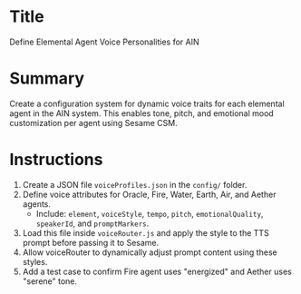 # Title
Define Elemental Agent Voice Personalities for AIN

# Summary
Create a configuration system for dynamic voice traits for each elemental agent in the AIN system. This enables tone, pitch, and emotional mood customization per agent using Sesame CSM.

# Instructions
1. Create a JSON file `voiceProfiles.json` in the `config/` folder.
2. Define voice attributes for Oracle, Fire, Water, Earth, Air, and Aether agents.
   - Include: `element`, `voiceStyle`, `tempo`, `pitch`, `emotionalQuality`, `speakerId`, and `promptMarkers`.
3. Load this file inside `voiceRouter.js` and apply the style to the TTS prompt before passing it to Sesame.
4. Allow voiceRouter to dynamically adjust prompt content using these styles.
5. Add a test case to confirm Fire agent uses "energized" and Aether uses "serene" tone.